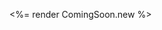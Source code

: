 ---
---

<%= render ComingSoon.new %>

<!-- <role-slider hidden></role-slider> -->

<!-- ## Examples -->

<!-- <light-preview -->
<!--   preview-mode="shadow-dom" -->
<!--   script-scope="shadow-dom" -->
<!-- > -->
<!--   <script slot="code" type="text/plain"> -->
<!--     <role-slider min="50" max="60" step="1" with-marks=""></role-slider> -->
<!--   </script> -->
<!-- </light-preview> -->

<!-- ### Vertical Slider -->
<!-- <light-preview -->
<!--   preview-mode="shadow-dom" -->
<!--   script-scope="shadow-dom" -->
<!-- > -->
<!--   <script slot="code" type="text/plain"> -->
<!--     <role-slider style="height: 400px;" orientation="vertical"></role-slider> -->
<!--   </script> -->
<!-- </light-preview> -->
